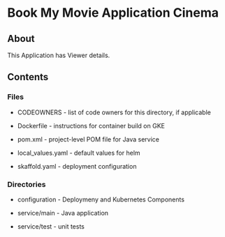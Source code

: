 # Book My Movie Application Cinema

## About

This Application has Viewer details.

## Contents

### Files

* CODEOWNERS - list of code owners for this directory, if applicable

* Dockerfile - instructions for container build on GKE

* pom.xml - project-level POM file for Java service

* local_values.yaml - default values for helm

* skaffold.yaml - deployment configuration

### Directories

* configuration - Deploymeny and Kubernetes Components

* service/main - Java application

* service/test - unit tests